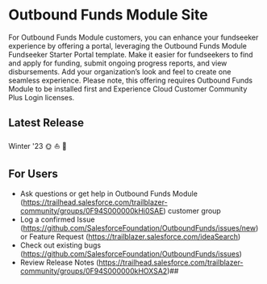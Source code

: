 # Outbound Funds Module Site

For Outbound Funds Module customers, you can enhance your fundseeker experience by offering a portal, leveraging the Outbound Funds Module Fundseeker Starter Portal template. Make it easier for fundseekers to find and apply for funding, submit ongoing progress reports, and view disbursements. Add your organization’s look and feel to create one seamless experience. Please note, this offering requires Outbound Funds Module to be installed first and Experience Cloud Customer Community Plus Login licenses.

## Latest Release

Winter '23 🌞 ⛵ 🌊

## For Users

-   Ask questions or get help in Outbound Funds Module (https://trailhead.salesforce.com/trailblazer-community/groups/0F94S000000kHi0SAE) customer group
-   Log a confirmed Issue (https://github.com/SalesforceFoundation/OutboundFunds/issues/new) or Feature Request (https://trailblazer.salesforce.com/ideaSearch)
-   Check out existing bugs (https://github.com/SalesforceFoundation/OutboundFunds/issues)
-   Review Release Notes (https://trailhead.salesforce.com/trailblazer-community/groups/0F94S000000kHOXSA2)##
